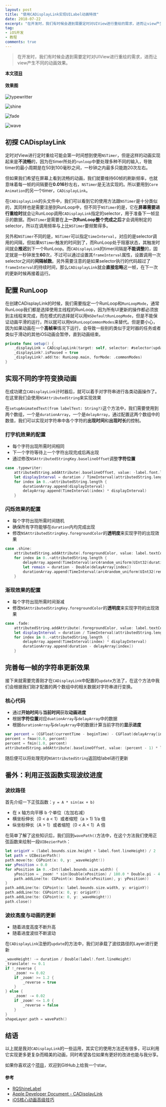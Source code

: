 ```yaml
---
layout: post
title: "使用CADisplayLink实现UILabel动画特效"
date: 2018-07-22
excerpt: "在开发时，我们有时候会遇到需要定时对UIView进行重绘的需求，进而让view产生不同的动画效果。"
tag:
- iOS开发
- 教程
comments: true
---
```


> 在开发时，我们有时候会遇到需要定时对UIView进行重绘的需求，进而让view产生不同的动画效果。

**本文[项目](https://github.com/Dywane/DWAnimatedLabel/tree/master)**

#### 效果图 
![typewritter](https://raw.githubusercontent.com/Dywane/DWAnimatedLabel/master/Gif/typewriter.gif)

![shine](https://raw.githubusercontent.com/Dywane/DWAnimatedLabel/master/Gif/shine.gif)

![fade](https://raw.githubusercontent.com/Dywane/DWAnimatedLabel/master/Gif/fade.gif)

![wave](https://raw.githubusercontent.com/Dywane/DWAnimatedLabel/master/Gif/wave.gif)

## 初探 CADisplayLink

定时对View进行定时重绘可能会第一时间想到使用`NSTimer`，但是这样的动画实现起来是**不流畅**的，因为在timer所处的`runloop`中要处理多种不同的输入，导致timer的最小周期是在50到100毫秒之间，一秒钟之内最多只能跑20次左右。

但如果我们希望在屏幕上看到流畅的动画，我们就要维持60帧的刷新频率，也就意味着每一帧的间隔要在**0.016**秒左右，`NSTimer`是无法实现的。所以要用到`Core Animation`的另一个timer，`CADisplayLink`。

在`CADisplayLink`的头文件中，我们可以看到它的使用方法跟`NSTimer`是十分类似的，其同样也是需要注册到RunLoop中，但不同于`NSTimer`的是，它在**屏幕需要进行重绘时**就会让RunLoop调用`CADisplayLink`指定的selector，用于准备下一帧显示的数据。而`NSTimer`是需要在**上一次RunLoop整个完成之后**才会调用制定的selector，所以在调用频率与上比`NSTimer`要频繁得多。

另外和`NSTimer`不同的是，`NSTimer`可以指定`timeInterval`，对应的是selector调用的间隔，但如果`NSTimer`触发的时间到了，而RunLoop处于阻塞状态，其触发时间就会**推迟**到下一个RunLoop。而`CADisplayLink`的timer间隔是**不能调整**的，固定就是一秒钟发生**60**次，不过可以通过设置其`frameInterval`属性，设置调用一次selector之间的**间隔帧数**。另外需要注意的是如果selector执行的代码超过了`frameInterval`的持续时间，那么`CADisplayLink`就会**直接忽略**这一帧，在下一次的更新时候再接着运行。


## 配置 RunLoop

在创建CADisplayLink的时候，我们需要指定一个RunLoop和`RunLoopMode`，通常RunLoop我们都是选择使用主线程的RunLoop，因为所有UI更新的操作都必须放到主线程来完成，而在模式的选择就可以用`NSDefaultRunLoopMode`，但是不能保证动画平滑的运行，所以就可以用`NSRunLoopCommonModes`来替代。但是要小心，因为如果动画在一个**高帧率**情况下运行，会导致一些别的类似于定时器的任务或者类似于滑动的其他iOS动画会暂停，直到动画结束。

```swift
private func setup() {
	_displayLink = CADisplayLink(target: self, selector: #selector(update))
	_displayLink?.isPaused = true
	_displayLink?.add(to: RunLoop.main, forMode: .commonModes)
}

```

## 实现不同的字符变换动画

在成功建立`CADisplayLink`计时器后，就可以着手对字符串进行各类动画操作了。在这里我们会使用`NSAttributedString`来实现效果

在`setupAnimatedText(from labelText: String?)`这个方法中，我们需要使用到两个数组，一个是`durationArray`，一个是`delayArray`，通过配置这两个数组中的数值，我们可以实现对字符串中各个字符的**出现时间**和**出现时长**的控制。

### 打字机效果的配置

- 每个字符出现所需时间相同
- 下一个字符等待上一个字符出现完成后再出现
- 通过修改`NSAttributedStringKey.baselineOffset`调整**字符位置**

```swift
case .typewriter:
	attributedString.addAttribute(.baselineOffset, value: -label.font.lineHeight, range: NSRange(location: 0, length: attributedString.length))
	let displayInterval = duration / TimeInterval(attributedString.length)
	for index in 0..<attributedString.length {
		durationArray.append(displayInterval)
		delayArray.append(TimeInterval(index) * displayInterval)
	}

```

### 闪烁效果的配置

- 每个字符出现所需时间随机
- 确保所有字符能够在`duration`内均完成出现
- 修改`NSAttributedStringKey.foregroundColor`的**透明度**来实现字符的出现效果

```swift
case .shine:
	attributedString.addAttribute(.foregroundColor, value: label.textColor.withAlphaComponent(0), range: NSRange(location: 0, length: attributedString.length))
	for index in 0..<attributedString.length {
		delayArray.append(TimeInterval(arc4random_uniform(UInt32(duration) / 2 * 100) / 100))
		let remain = duration - Double(delayArray[index])
		durationArray.append(TimeInterval(arc4random_uniform(UInt32(remain) * 100) / 100))
	}
```

### 渐现效果的配置

- 每个字符出现所需时间渐减
- 修改`NSAttributedStringKey.foregroundColor`的**透明度**来实现字符的出现效果

```swift
case .fade:
	attributedString.addAttribute(.foregroundColor, value: label.textColor.withAlphaComponent(0), range: NSRange(location: 0, length: attributedString.length))
	let displayInterval = duration / TimeInterval(attributedString.length)
	for index in 0..<attributedString.length  {
		delayArray.append(TimeInterval(index) * displayInterval)
		durationArray.append(duration - delayArray[index])
	}
```

## 完善每一帧的字符串更新效果

接下来就需要完善刚才在`CADisplayLink`中配置的`update`方法了，在这个方法中我们会根据我们刚才配置的两个数组中的相关数据对字符串进行变换。

### 核心代码

- 通过**开始时间**与**当前时间**获取**动画进度**
- 根据**字符位置**对应`duationArray`与`delayArray`中的数据
- 根据`durationArray`与`delayArray`中的数据计算当前字符的**显示进度**

```swift
var percent = (CGFloat(currentTime - beginTime) - CGFloat(delayArray[index])) / CGFloat(durationArray[index])
percent = fmax(0.0, percent)
percent = fmin(1.0, percent)
attributedString.addAttribute(.baselineOffset, value: (percent - 1) * label!.font.lineHeight, range: range)
```
随后便可以将处理完的`NSAttributedString`返回给label进行更新

## 番外：利用正弦函数实现波纹进度

### 波纹路径

首先介绍一下正弦函数：`y = A * sin(ax + b)`

- 在 x 轴方向平移 b 个单位（左加右减）
- 横坐标伸长（0 < a < 1）或者缩短（a > 1) 1/a 倍
- 纵坐标伸长（A > 1）或者缩短（0 < A < 1）A 倍

在简单了解了这些知识后，我们回到`wavePath()`方法中，在这个方法我们使用正弦函数来绘制一段`UIBezierPath`：

```swift
let originY = (label.bounds.size.height + label.font.lineHeight) / 2
let path = UIBezierPath()
path.move(to: CGPoint(x: 0, y: _waveHeight!))
var yPosition = 0.0
for xPosition in 0..<Int(label.bounds.size.width) {
	yPosition = _zoom! * sin(Double(xPosition) / 180.0 * Double.pi - 4 * _translate! / Double.pi) * 5 + _waveHeight!
	path.addLine(to: CGPoint(x: Double(xPosition), y: yPosition))
}
path.addLine(to: CGPoint(x: label.bounds.size.width, y: originY))
path.addLine(to: CGPoint(x: 0, y: originY))
path.addLine(to: CGPoint(x: 0, y: _waveHeight!))
path.close()
```

### 波纹高度与动画的更新

- 随着进度高度不断升高
- 随着进度波纹不断波动

在`CADisplayLink`注册的`update`的方法中，我们对承载了波纹路径的Layer进行更新

```swift
_waveHeight! -= duration / Double(label!.font.lineHeight)
_translate! += 0.1
if !_reverse {
	_zoom! += 0.02
	if _zoom! >= 1.2 {
		_reverse = true
	}
} else {
	_zoom! -= 0.02
	if _zoom! <= 1.0 {
		_reverse = false
	}
}
shapeLayer.path = wavePath()
```

## 结语

以上就是我对`CADisplayLink`的一些运用，其实它的使用方法还有很多，可以利用它实现更多更复杂而精美的动画，同时希望各位如果有更好的改进也能与我分享。

如果你喜欢这个[项目](https://github.com/Dywane/DWAnimatedLabel/tree/master)，欢迎到GitHub上给我一个star。

#### 参考
- [RQShineLabel](https://github.com/zipme/RQShineLabel)
- [Apple Developer Document - CADisplayLink](https://developer.apple.com/documentation/quartzcore/cadisplaylink)
- [iOS核心动画高级技巧](https://zsisme.gitbooks.io/ios-/content/chapter11/frame-timing.html)
